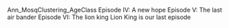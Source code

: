 Ann_MosqClustering_AgeClass
Episode IV: A new hope
Episode V: The last air bander
Episode VI: The lion king
Lion King is our last episode

